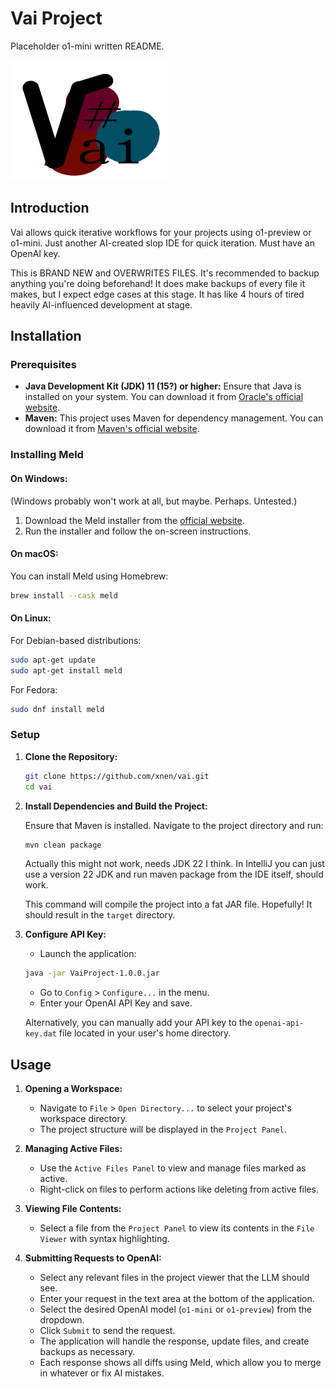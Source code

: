 # Vai Project
Placeholder o1-mini written README.

![Project Logo](./images/logo.png)

## Introduction

Vai allows quick iterative workflows for your projects using o1-preview or o1-mini.
Just another AI-created slop IDE for quick iteration. Must have an OpenAI key.

This is BRAND NEW and OVERWRITES FILES. It's recommended to backup anything you're doing beforehand!
It does make backups of every file it makes, but I expect edge cases at this stage.
It has like 4 hours of tired heavily AI-influenced development at stage.

## Installation

### Prerequisites

- **Java Development Kit (JDK) 11 (15?) or higher:** Ensure that Java is installed on your system. You can download it from [Oracle's official website](https://www.oracle.com/java/technologies/javase-downloads.html).
- **Maven:** This project uses Maven for dependency management. You can download it from [Maven's official website](https://maven.apache.org/download.cgi).

### Installing Meld

#### On Windows:

(Windows probably won't work at all, but maybe. Perhaps. Untested.)

1. Download the Meld installer from the [official website](https://meldmerge.org/).
2. Run the installer and follow the on-screen instructions.

#### On macOS:

You can install Meld using Homebrew:

```bash
brew install --cask meld
```

#### On Linux:

For Debian-based distributions:

```bash
sudo apt-get update
sudo apt-get install meld
```

For Fedora:

```bash
sudo dnf install meld
```

### Setup

1. **Clone the Repository:**

    ```bash
    git clone https://github.com/xnen/vai.git
    cd vai
    ```

2. **Install Dependencies and Build the Project:**

    Ensure that Maven is installed. Navigate to the project directory and run:

    ```bash
    mvn clean package
    ```

    Actually this might not work, needs JDK 22 I think. In IntelliJ you can just use a version 22 JDK and run maven package from the IDE itself, should work.

    This command will compile the project into a fat JAR file. Hopefully!
    It should result in the `target` directory.

3. **Configure API Key:**

    - Launch the application:

    ```bash
    java -jar VaiProject-1.0.0.jar
    ```

    - Go to `Config` > `Configure...` in the menu.
    - Enter your OpenAI API Key and save.

    Alternatively, you can manually add your API key to the `openai-api-key.dat` file located in your user's home directory.

## Usage

1. **Opening a Workspace:**

    - Navigate to `File` > `Open Directory...` to select your project's workspace directory.
    - The project structure will be displayed in the `Project Panel`.

2. **Managing Active Files:**

    - Use the `Active Files Panel` to view and manage files marked as active.
    - Right-click on files to perform actions like deleting from active files.

3. **Viewing File Contents:**

    - Select a file from the `Project Panel` to view its contents in the `File Viewer` with syntax highlighting.

4. **Submitting Requests to OpenAI:**

    - Select any relevant files in the project viewer that the LLM should see.
    - Enter your request in the text area at the bottom of the application.
    - Select the desired OpenAI model (`o1-mini` or `o1-preview`) from the dropdown.
    - Click `Submit` to send the request.
    - The application will handle the response, update files, and create backups as necessary.
    - Each response shows all diffs using Meld, which allow you to merge in whatever or fix AI mistakes.
